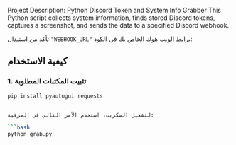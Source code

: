 Project Description: Python Discord Token and System Info Grabber
This Python script collects system information, finds stored Discord tokens, captures a screenshot, and sends the data to a specified Discord webhook.




تأكد من استبدال `"WEBHOOK_URL"` برابط الويب هوك الخاص بك في الكود:



## كيفية الاستخدام

### 1. تثبيت المكتبات المطلوبة

```bash
pip install pyautogui requests


لتشغيل السكربت، استخدم الأمر التالي في الطرفية:

```bash
python grab.py
